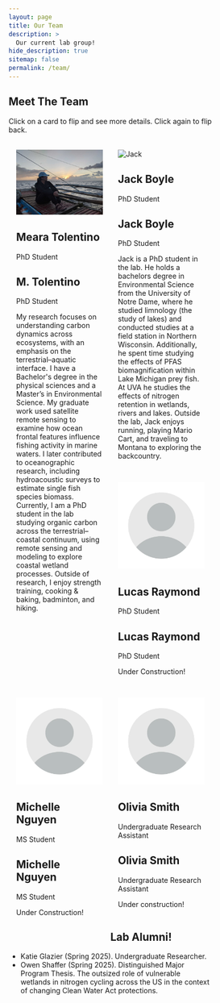 ```yaml
---
layout: page
title: Our Team
description: >
  Our current lab group!
hide_description: true
sitemap: false
permalink: /team/
---
```


<html>
<head>
<meta name="viewport" content="width=device-width, initial-scale=1">
<style>
html {
  box-sizing: border-box;
}
*, *:before, *:after {
  box-sizing: inherit;
}
.column {
  float: left;
  width: 50%;
  margin-bottom: 30px;
  padding: 0 15px;
}
@media screen and (max-width: 650px) {
  .column {
    width: 100%;
    display: block;
  }
}

/* The flip card container */
.flip-card {
  background-color: transparent;
  height: 420px; /* Increased height slightly */
  perspective: 1000px; /* 3D effect */
  cursor: pointer; /* Show it's clickable */
}

/* This container positions the front and back sides */
.flip-card-inner {
  position: relative;
  width: 100%;
  height: 100%;
  transition: transform 0.8s;
  transform-style: preserve-3d;
  box-shadow: 0 4px 8px 0 rgba(0,0,0,0.2);
}

/* Flip only when clicked */
.flip-card-inner.clicked {
  transform: rotateY(180deg);
}

/* Position the front and back sides */
.flip-card-front, .flip-card-back {
  position: absolute;
  width: 100%;
  height: 100%;
  -webkit-backface-visibility: hidden; /* Safari */
  backface-visibility: hidden;
}

/* Style the front side */
.flip-card-front {
  background-color: #fff;
  color: black;
  display: flex;
  flex-direction: column;
  align-items: center;
  justify-content: flex-start;
  padding-bottom: 15px;
}

.flip-card-front img {
  width: 100%;
  height: 300px; 
  object-fit: cover;
}

.flip-card-front h2 {
  margin: 10px 0 5px;
}

/* Style the back side */
.flip-card-back {
  background-color: #f9f9f9;
  color: #333;
  transform: rotateY(180deg);
  padding: 20px;
  overflow-y: auto;
}

.title {
  color: grey;
  margin: 0 0 10px 0; /* Reduced margin */
}

.row:after {
  content: "";
  display: table;
  clear: both;
}

/* Add a prompt to let users know they can flip */
.flip-prompt {
  font-size: 12px;
  font-style: italic;
  margin-top: 5px;
  color: #666;
}

/* Visual indicator for flipped state */
.flip-card-inner.clicked .flip-card-back::after {
  content: "Click to flip back";
  position: absolute;
  bottom: 5px;
  right: 10px;
  font-size: 10px;
  color: #999;
  font-style: italic;
}
</style>
</head>
<body>
<h2>Meet The Team</h2>
<p>Click on a card to flip and see more details. Click again to flip back.</p>
<br>

<div class="row">
  <div class="column">
    <div class="flip-card">
      <div class="flip-card-inner">
        <div class="flip-card-front">
          <img src="/assets/img/blog/team-tolentino2.jpg" alt="Meara">
          <h2>Meara Tolentino</h2>
          <p class="title">PhD Student</p>
        </div>
        <div class="flip-card-back">
          <h2>M. Tolentino</h2>
          <p class="title">PhD Student</p>
          <p>My research focuses on understanding carbon dynamics across ecosystems, with an emphasis on the terrestrial–aquatic interface. I have a Bachelor's degree in the physical sciences and a Master’s in Environmental Science. My graduate work used satellite remote sensing to examine how ocean frontal features influence fishing activity in marine waters. I later contributed to oceanographic research, including hydroacoustic surveys to estimate single fish species biomass. Currently, I am a PhD student in the lab studying organic carbon across the terrestrial–coastal continuum, using remote sensing and modeling to explore coastal wetland processes. Outside of research, I enjoy strength training, cooking & baking, badminton, and hiking.</p>
        </div>
      </div>
    </div>
  </div>
  
  <div class="column">
    <div class="flip-card">
      <div class="flip-card-inner">
        <div class="flip-card-front">
          <img src="/assets/img/blog/team-boyle.png" alt="Jack">
          <h2>Jack Boyle</h2>
          <p class="title">PhD Student</p>
        </div>
        <div class="flip-card-back">
          <h2>Jack Boyle</h2>
          <p class="title">PhD Student</p>
          <p>Jack is a PhD student in the lab. He holds a bachelors degree in Environmental Science from the University of Notre Dame, where he studied limnology (the study of lakes) and conducted studies at a field station in Northern Wisconsin. Additionally, he spent time studying the effects of PFAS biomagnification within Lake Michigan prey fish. At UVA he studies the effects of nitrogen retention in wetlands, rivers and lakes. Outside the lab, Jack enjoys running, playing Mario Cart, and traveling to Montana to exploring the backcountry.</p>
        </div>
      </div>
    </div>
  </div>
</div>

  <div class="row">
  <div class="column">
    <div class="flip-card">
      <div class="flip-card-inner">
        <div class="flip-card-front">
          <img src="/assets/img/blog/anon.webp" alt="placeholder">
          <h2>Lucas Raymond</h2>
          <p class="title">PhD Student</p>
        </div>
        <div class="flip-card-back">
          <h2>Lucas Raymond</h2>
          <p class="title">PhD Student</p>
          <p>Under Construction!</p>
        </div>
      </div>
    </div>
  </div>

<div class="row">
  <div class="column">
    <div class="flip-card">
      <div class="flip-card-inner">
        <div class="flip-card-front">
          <img src="/assets/img/blog/anon.webp" alt="placeholder">
          <h2>Michelle Nguyen</h2>
          <p class="title">MS Student</p>
        </div>
        <div class="flip-card-back">
          <h2>Michelle Nguyen</h2>
          <p class="title">MS Student</p>
          <p>Under Construction!</p>
        </div>
      </div>
    </div>
  </div>
  
  
  <div class="column">
    <div class="flip-card">
      <div class="flip-card-inner">
        <div class="flip-card-front">
           <img src="/assets/img/blog/anon.webp" alt="placeholder">
          <h2>Olivia Smith</h2>
          <p class="title">Undergraduate Research Assistant</p>
        </div>
        <div class="flip-card-back">
          <h2>Olivia Smith</h2>
          <p class="title">Undergraduate Research Assistant</p>
          <p>Under construction!</p>
        </div>
      </div>
    </div>
  </div>
</div>

<script>
document.querySelectorAll('.flip-card').forEach(card => {
  const inner = card.querySelector('.flip-card-inner');
  
  card.addEventListener('click', function(e) {
    e.preventDefault();
    inner.classList.toggle('clicked');
  });
});
</script>

</body>
</html>


## Lab Alumni!

-   Katie Glazier (Spring 2025). Undergraduate Researcher. 
-   Owen Shaffer (Spring 2025). Distinguished Major Program Thesis. The outsized role of vulnerable wetlands in 
nitrogen cycling across the US in the context of changing Clean Water Act protections.
 






